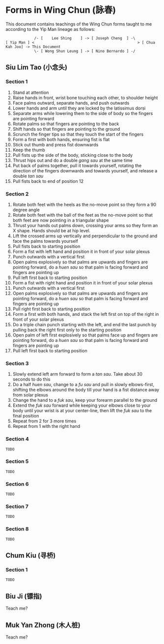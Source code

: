 # Forms in Wing Chun (詠春)

This document contains teachings of the Wing Chun forms taught to me according to the Yip Man lineage as follows:

```
             /- [    Lee Shing    ] -> [ Joseph Cheng  ] -\
[ Yip Man ] <                                               > [ Chua Kah Joo] -> This Document
             \- [ Wong Shun Leung ] -> [ Nino Bernardo ] -/ 
```

## Siu Lim Tao (小念头)

### Section 1

1. Stand at attention
2. Raise hands in front, wrist bone touching each other, to shoulder height
3. Face palms outward, separate hands, and push outwards
4. Lower hands and arm until they are locked by the latissimus dorsi
5. Separate arms while lowering them to the side of body so the fingers are pointing forward
6. Rotate palms so that fingers are pointing to the back
7. Shift hands so that fingers are pointing to the ground
8. Scrunch the finger tips so that they touch the start of the fingers
9. Form a first with both hands, ensuring fist is flat
10. Stick out thumb and press fist downwards
11. Keep the thumb
12. Pull fists up the side of the body, sticking close to the body
13. Thrust hips out and do a double *gang sau* at the same time
14. Put back of palms together, pull it towards yourself, rotating the direction of the fingers downwards and towards yourself, and release a double *tan sau*
15. Pull fists back to end of position 12

### Section 2

1. Rotate both feet with the heels as the no-move point so they form a 90 degree angle
2. Rotate both feet with the ball of the feet as the no-move point so that both feet are now pointing in a triangular shape
3. Thrust your hands out palms down, crossing your arms so they form an X shape. Hands should be at hip level.
4. Lift the crossed arms up vertically and perpendicular to the ground and face the palms towards yourself
5. Pull fists back to starting position
6. Form a fist with left hand and position it in front of your solar plexus
7. Punch outwards with a vertical first
8. Open palms explosively so that palms are upwards and fingers are pointing forward, do a *huen sau* so that palm is facing forward and fingers are pointing up
9. Pull left first back to starting position
10. Form a fist with right hand and position it in front of your solar plexus
11. Punch outwards with a vertical first
12. Open palms explosively so that palms are upwards and fingers are pointing forward, do a *huen sau* so that palm is facing forward and fingers are pointing up
13. Pull right first back to starting position
14. Form a first with both hands, and stack the left first on top of the right in front of your solar plexus
15. Do a triple chain punch starting with the left, and end the last punch by pulling back the right first only to the starting position
16. Open palm of left first explosively so that palms face up and fingers are pointing forward, do a *huen sau* so that palm is facing forward and fingers are pointing up
17. Pull left first back to starting position

### Section 3

1. Slowly extend left arm forward to form a *tan sau*. Take about 30 seconds to do this
2. Do a half *huen sau*, change to a *fu sau* and pull in slowly elbows-first, shifting the elbows around the body till your hand is a fist distance away from solar plexus
3. Change the hand to a *fuk sau*, keep your forearm parallel to the ground
4. Extend the *fuk sau* forward while keeping your elbows close to your body until your wrist is at your center-line, then lift the *fuk sau* to the final position
5. Repeat from 2 for 3 more times
6. Repeat from 1 with the right hand

### Section 4

`TODO`

### Section 5

`TODO`

### Section 6

`TODO`

### Section 7

`TODO`

### Section 8

`TODO`

## Chum Kiu (寻桥)

### Section 1

`TODO`

## Biu Ji (镖指)

Teach me?

## Muk Yan Zhong (木人桩)

Teach me?
